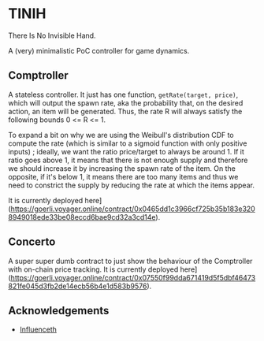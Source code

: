 # TINIH
There Is No Invisible Hand.

A (very) minimalistic PoC controller for game dynamics.


## Comptroller
A stateless controller.
It just has one function, `getRate(target, price)`, which will output the spawn rate, aka the probability that, on the desired action,
an item will be generated. Thus, the rate R will always satisfy the following bounds 0 <= R <= 1.

To expand a bit on why we are using the Weibull's distribution CDF to compute the rate (which is similar to a sigmoid function with only positive inputs) ; ideally, we want the ratio price/target to always be around 1. If it ratio goes above 1, it means that there is not enough supply and therefore we should increase it by increasing the spawn rate of the item. On the opposite, if it's below 1, it means there are too many items and thus we need to constrict the supply by reducing the rate at which the items appear.

It is currently deployed here](https://goerli.voyager.online/contract/0x0465dd1c3966cf725b35b183e3208949018ede33be08eccd6bae9cd32a3cd14e).

## Concerto
A super super dumb contract to just show the behaviour of the Comptroller with on-chain price tracking.
It is currently deployed here](https://goerli.voyager.online/contract/0x07550f99dda671419d5f5dbf46473821fe045d3fb2de14ecb56b4e1d583b9576).

## Acknowledgements
- [Influenceth](https://github.com/influenceth/cairo-math-64x61)